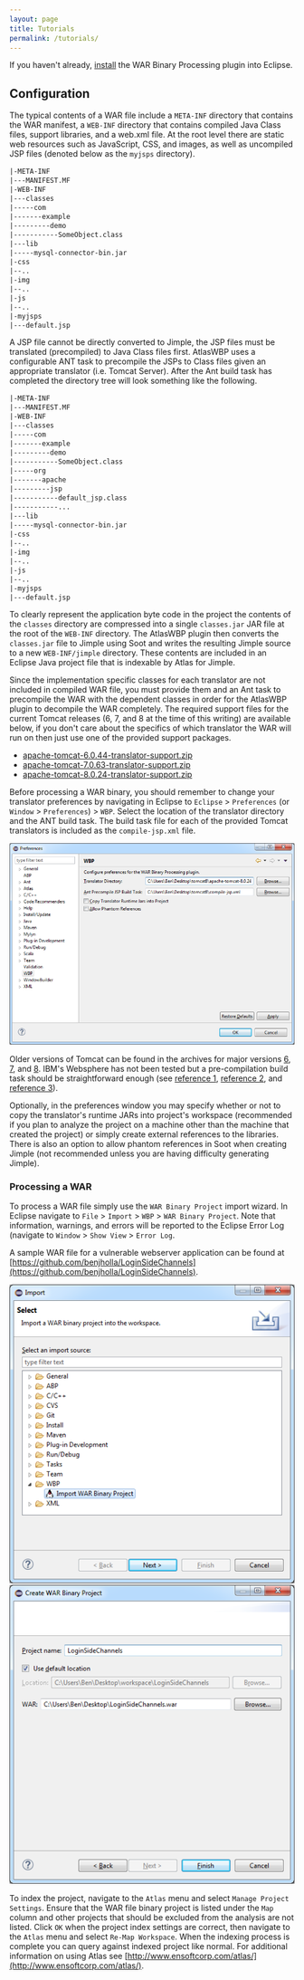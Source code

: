```yaml
---
layout: page
title: Tutorials
permalink: /tutorials/
---
```


If you haven't already, [install](./install.html) the WAR Binary Processing plugin into Eclipse.

## Configuration
The typical contents of a WAR file include a `META-INF` directory that contains the WAR manifest, a `WEB-INF` directory that contains compiled Java Class files, support libraries, and a web.xml file. At the root level there are static web resources such as JavaScript, CSS, and images, as well as uncompiled JSP files (denoted below as the `myjsps` directory).

	|-META-INF
	|---MANIFEST.MF
	|-WEB-INF
	|---classes
	|-----com
	|-------example
	|---------demo
	|-----------SomeObject.class
	|---lib
	|-----mysql-connector-bin.jar
	|-css
	|--..
	|-img
	|--..
	|-js
	|--..
	|-myjsps
	|---default.jsp

A JSP file cannot be directly converted to Jimple, the JSP files must be translated (precompiled) to Java Class files first. AtlasWBP uses a configurable ANT task to precompile the JSPs to Class files given an appropriate translator (i.e. Tomcat Server). After the Ant build task has completed the directory tree will look something like the following.

	|-META-INF
	|---MANIFEST.MF
	|-WEB-INF
	|---classes
	|-----com
	|-------example
	|---------demo
	|-----------SomeObject.class
	|-----org
	|-------apache
	|---------jsp
	|-----------default_jsp.class
	|-----------...
	|---lib
	|-----mysql-connector-bin.jar
	|-css
	|--..
	|-img
	|--..
	|-js
	|--..
	|-myjsps
	|---default.jsp

To clearly represent the application byte code in the project the contents of the `classes` directory are compressed into a single `classes.jar` JAR file at the root of the `WEB-INF` directory. The AtlasWBP plugin then converts the `classes.jar` file to Jimple using Soot and writes the resulting Jimple source to a new `WEB-INF/jimple` directory. These contents are included in an Eclipse Java project file that is indexable by Atlas for Jimple.

Since the implementation specific classes for each translator are not included in compiled WAR file, you must provide them and an Ant task to precompile the WAR with the dependent classes in order for the AtlasWBP plugin to decompile the WAR completely.  The required support files for the current Tomcat releases (6, 7, and 8 at the time of this writing) are available below, if you don't care about the specifics of which translator the WAR will run on then just use one of the provided support packages.

- [apache-tomcat-6.0.44-translator-support.zip](./supplemental_files/apache-tomcat-6.0.44-translator-support.zip)
- [apache-tomcat-7.0.63-translator-support.zip](./supplemental_files/apache-tomcat-7.0.63-translator-support.zip)
- [apache-tomcat-8.0.24-translator-support.zip](./supplemental_files/apache-tomcat-8.0.24-translator-support.zip)

Before processing a WAR binary, you should remember to change your translator preferences by navigating in Eclipse to `Eclipse` &gt; `Preferences` (or `Window` &gt; `Preferences`) &gt; `WBP`. Select the location of the translator directory and the ANT build task. The build task file for each of the provided Tomcat translators is included as the `compile-jsp.xml` file.

![WBP Preferences](./images/preferences.png)

Older versions of Tomcat can be found in the archives for major versions [6](https://archive.apache.org/dist/tomcat/tomcat-6/), [7](https://archive.apache.org/dist/tomcat/tomcat-7/), and [8](https://archive.apache.org/dist/tomcat/tomcat-8/).  IBM's Websphere has not been tested but a pre-compilation build task should be straightforward enough (see [reference 1](http://stackoverflow.com/a/1163816/475329), [reference 2](https://www-01.ibm.com/support/knowledgecenter/SSEQTP_8.5.5/com.ibm.websphere.nd.doc/ae/tovr_ant.html), and [reference 3](http://www-01.ibm.com/support/knowledgecenter/SSCKBL_8.0.0/com.ibm.websphere.javadoc.doc/web/apidocs/com/ibm/websphere/ant/tasks/JspC.html)).

Optionally, in the preferences window you may specify whether or not to copy the translator's runtime JARs into project's workspace (recommended if you plan to analyze the project on a machine other than the machine that created the project) or simply create external references to the libraries.  There is also an option to allow phantom references in Soot when creating Jimple (not recommended unless you are having difficulty generating Jimple).

### Processing a WAR
To process a WAR file simply use the `WAR Binary Project` import wizard. In Eclipse navigate to `File` &gt; `Import` &gt; `WBP` &gt; `WAR Binary Project`. Note that information, warnings, and errors will be reported to the Eclipse Error Log (navigate to `Window` &gt; `Show View` &gt; `Error Log`.

A sample WAR file for a vulnerable webserver application can be found at [https://github.com/benjholla/LoginSideChannels](https://github.com/benjholla/LoginSideChannels).
        
![Import Wizard Step 1](./images/import_wizard_1.png)
<br />
![Import Wizard Step 2](./images/import_wizard_2.png)

To index the project, navigate to the `Atlas` menu and select `Manage Project Settings`.  Ensure that the WAR file binary project is listed under the `Map` column and other projects that should be excluded from the analysis are not listed.  Click `OK` when the project index settings are correct, then navigate to the `Atlas` menu and select `Re-Map Workspace`.  When the indexing process is complete you can query against indexed project like normal.  For additional information on using Atlas see [http://www.ensoftcorp.com/atlas/](http://www.ensoftcorp.com/atlas/).